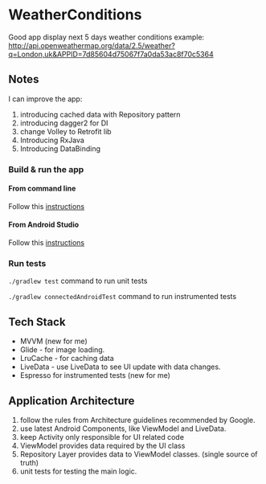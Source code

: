 # WeatherConditions
Good app display next 5 days weather conditions
example: http://api.openweathermap.org/data/2.5/weather?q=London,uk&APPID=7d85604d75067f7a0da53ac8f70c5364

## Notes
I can improve the app:
1. introducing cached data with Repository pattern 
1. introducing dagger2 for DI
1. change Volley to Retrofit lib
1. Introducing RxJava
1. Introducing DataBinding

### Build & run the app
#### From command line
Follow this [instructions](https://developer.android.com/studio/build/building-cmdline)

#### From Android Studio
Follow this [instructions](https://developer.android.com/studio/run)

### Run tests
`./gradlew test` command to run unit tests

`./gradlew connectedAndroidTest` command to run instrumented tests
  

## Tech Stack
- MVVM (new for me)
- Glide - for image loading.
- LruCache - for caching data
- LiveData - use LiveData to see UI update with data changes.
- Espresso for instrumented tests (new for me)

## Application Architecture
1. follow the rules from Architecture guidelines recommended by Google.
1. use latest Android Components, like ViewModel and LiveData.
1. keep Activity only responsible for UI related code
1. ViewModel provides data required by the UI class
1. Repository Layer provides data to ViewModel classes. (single source of truth)
1. unit tests for testing the main logic.
